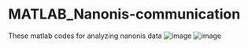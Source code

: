 # MATLAB_Nanonis-communication
These matlab codes for analyzing nanonis data
![image](https://github.com/user-attachments/assets/76dc4463-4992-44ba-9593-d96e12b13f8b)
![image](https://github.com/user-attachments/assets/761404bc-7de0-44b8-8e1e-d2bc44ede509)
